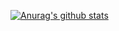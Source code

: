 [![Anurag's github stats](https://github-readme-stats.vercel.app/api?username=sundy-li&show_icons=true&theme=radical)](https://github.com/anuraghazra/github-readme-stats)
